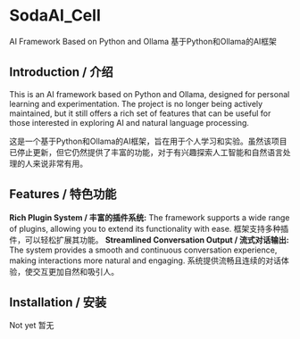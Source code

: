 # SodaAI_Cell
AI Framework Based on Python and Ollama
基于Python和Ollama的AI框架
## Introduction / 介绍
This is an AI framework based on Python and Ollama, designed for personal learning and experimentation. The project is no longer being actively maintained, but it still offers a rich set of features that can be useful for those interested in exploring AI and natural language processing.

这是一个基于Python和Ollama的AI框架，旨在用于个人学习和实验。虽然该项目已停止更新，但它仍然提供了丰富的功能，对于有兴趣探索人工智能和自然语言处理的人来说非常有用。
## Features / 特色功能
**Rich Plugin System / 丰富的插件系统:**
The framework supports a wide range of plugins, allowing you to extend its functionality with ease.
框架支持多种插件，可以轻松扩展其功能。
**Streamlined Conversation Output / 流式对话输出:**
The system provides a smooth and continuous conversation experience, making interactions more natural and engaging.
系统提供流畅且连续的对话体验，使交互更加自然和吸引人。
## Installation / 安装
Not yet
暂无
